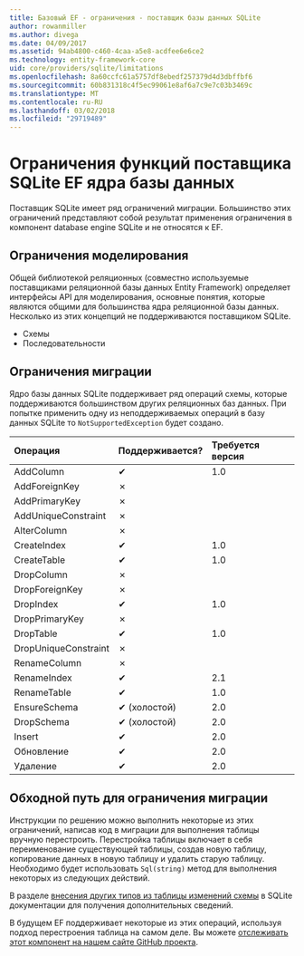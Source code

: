 ```yaml
---
title: Базовый EF - ограничения - поставщик базы данных SQLite
author: rowanmiller
ms.author: divega
ms.date: 04/09/2017
ms.assetid: 94ab4800-c460-4caa-a5e8-acdfee6e6ce2
ms.technology: entity-framework-core
uid: core/providers/sqlite/limitations
ms.openlocfilehash: 8a60ccfc61a5757df8ebedf257379d4d3dbffbf6
ms.sourcegitcommit: 60b831318c4f5ec99061e8af6a7c9e7c03b3469c
ms.translationtype: MT
ms.contentlocale: ru-RU
ms.lasthandoff: 03/02/2018
ms.locfileid: "29719489"
---
```

# <a name="sqlite-ef-core-database-provider-limitations"></a>Ограничения функций поставщика SQLite EF ядра базы данных

Поставщик SQLite имеет ряд ограничений миграции. Большинство этих ограничений представляют собой результат применения ограничения в компонент database engine SQLite и не относятся к EF.

## <a name="modeling-limitations"></a>Ограничения моделирования

Общей библиотекой реляционных (совместно используемые поставщиками реляционной базы данных Entity Framework) определяет интерфейсы API для моделирования, основные понятия, которые являются общими для большинства ядра реляционной базы данных. Несколько из этих концепций не поддерживаются поставщиком SQLite.

* Схемы
* Последовательности

## <a name="migrations-limitations"></a>Ограничения миграции

Ядро базы данных SQLite поддерживает ряд операций схемы, которые поддерживаются большинством других реляционных баз данных. При попытке применить одну из неподдерживаемых операций в базу данных SQLite то `NotSupportedException` будет создано.

| Операция            | Поддерживается? | Требуется версия |
|:---------------------|:-----------|:-----------------|
| AddColumn            | ✔          | 1.0              |
| AddForeignKey        | ✗          |                  |
| AddPrimaryKey        | ✗          |                  |
| AddUniqueConstraint  | ✗          |                  |
| AlterColumn          | ✗          |                  |
| CreateIndex          | ✔          | 1.0              |
| CreateTable          | ✔          | 1.0              |
| DropColumn           | ✗          |                  |
| DropForeignKey       | ✗          |                  |
| DropIndex            | ✔          | 1.0              |
| DropPrimaryKey       | ✗          |                  |
| DropTable            | ✔          | 1.0              |
| DropUniqueConstraint | ✗          |                  |
| RenameColumn         | ✗          |                  |
| RenameIndex          | ✔          | 2.1              |
| RenameTable          | ✔          | 1.0              |
| EnsureSchema         | ✔ (холостой)  | 2.0              |
| DropSchema           | ✔ (холостой)  | 2.0              |
| Insert               | ✔          | 2.0              |
| Обновление               | ✔          | 2.0              |
| Удаление               | ✔          | 2.0              |

## <a name="migrations-limitations-workaround"></a>Обходной путь для ограничения миграции

Инструкции по решению можно выполнить некоторые из этих ограничений, написав код в миграции для выполнения таблицы вручную перестроить. Перестройка таблицы включает в себя переименование существующей таблицы, создав новую таблицу, копирование данных в новую таблицу и удалить старую таблицу. Необходимо будет использовать `Sql(string)` метод для выполнения некоторых из следующих действий.

В разделе [внесения других типов из таблицы изменений схемы](http://sqlite.org/lang_altertable.html#otheralter) в SQLite документации для получения дополнительных сведений.

В будущем EF поддерживает некоторые из этих операций, используя подход перестроения таблица на самом деле. Вы можете [отслеживать этот компонент на нашем сайте GitHub проекта](https://github.com/aspnet/EntityFrameworkCore/issues/329).
